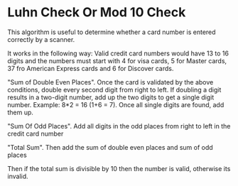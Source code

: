 # Luhn Check Or Mod 10 Check
This algorithm is useful to determine whether a card number
is entered correctly by a scanner.

It works in the following way:
Valid credit card numbers would have 13 to 16 digits and the numbers must start with
4 for visa cards, 5 for Master cards, 37 fro American Express cards and
6 for Discover cards.

 "Sum of Double Even Places".
Once the card is validated by the above conditions, double every second digit from 
right to left. If doubling a digit results in a two-digit number, add up the two digits
to get a single digit number. Example: 8*2 = 16 (1+6 = 7).
Once all single digits are found, add them up.

 "Sum Of Odd Places".
Add all digits in the odd places from right to left in the credit card number

 "Total Sum". 
Then add the sum of double even places and sum of odd places

Then if the total sum is divisible by 10 then the number is valid, otherwise
its invalid.
